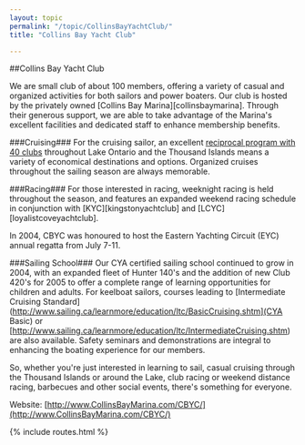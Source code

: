 ```yaml
---
layout: topic
permalink: "/topic/CollinsBayYachtClub/"
title: "Collins Bay Yacht Club"

---
```


##Collins Bay Yacht Club

We are small club of about 100 members, offering a variety of casual and organized activities for both sailors and power boaters. Our club is hosted by the privately owned [Collins Bay Marina][collinsbaymarina]. Through their generous support, we are able to take advantage of the Marina's excellent facilities and dedicated staff to enhance membership benefits.

###Cruising###
For the cruising sailor, an excellent [reciprocal program with 40 clubs](http://www.collinsbaymarina.com/CBYC/reciplist.html) throughout Lake Ontario and the Thousand Islands means a variety of economical destinations and options. Organized cruises throughout the sailing season are always memorable.

###Racing###
For those interested in racing, weeknight racing is held throughout the season, and features an expanded weekend racing schedule in conjunction with [KYC][kingstonyachtclub] and [LCYC][loyalistcoveyachtclub].

In 2004, CBYC was honoured to host the Eastern Yachting Circuit (EYC) annual regatta from July 7-11.

###Sailing School###
Our CYA certified sailing school continued to grow in 2004, with an expanded fleet of Hunter 140's and the addition of new Club 420's for 2005 to offer a complete range of learning opportunities for children and adults.  For keelboat sailors, courses leading to [Intermediate Cruising Standard](http://www.sailing.ca/learnmore/education/ltc/BasicCruising.shtm](CYA Basic) or [http://www.sailing.ca/learnmore/education/ltc/IntermediateCruising.shtm) are also available. Safety seminars and demonstrations are integral to enhancing the boating experience for our members.

So, whether you're just interested in learning to sail, casual cruising through the Thousand Islands or around the Lake, club racing or weekend distance racing, barbecues and other social events, there's something for everyone.

Website: [http://www.CollinsBayMarina.com/CBYC/](http://www.CollinsBayMarina.com/CBYC/)

{% include routes.html %}
